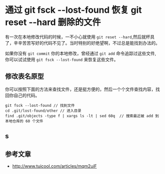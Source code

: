 # 通过 git fsck --lost-found 恢复 git reset --hard 删除的文件

有一次在本地修改代码的时候，一不小心就使用 `git reset --hard`,然后就杯具了，辛辛苦苦写好的代码不见了。当时特别的好绝望啊，不过总是能找到办法的。

如果你没有 `git commit` 你的本地修改，曾经通过 `git add` 命令追踪过这些文件,你可以试试使用 `git fsck --lost-found` 来恢复这些文件。

## 修改表名原型

你可以按照下面的方法来查找文件，还是挺方便的，然后一个个文件查找内容，找回你自己的代码。

```
git fsck --lost-found // 找到文件
cd .git/lost-found/other // 进入目录
find .git/objects -type f | xargs ls -lt | sed 60q  // 搜索最近被 add 到本地仓库的 60 个文件
```

## s

## 参考文章

* http://www.tuicool.com/articles/mqm2uiF
